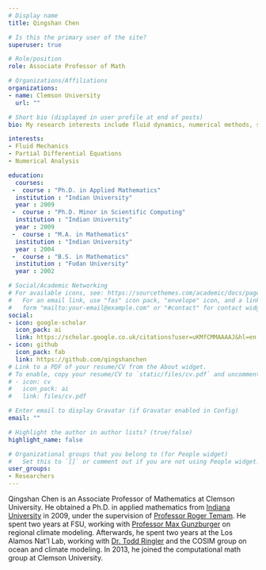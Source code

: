 ```yaml
---
# Display name
title: Qingshan Chen

# Is this the primary user of the site?
superuser: true

# Role/position
role: Associate Professor of Math

# Organizations/Affiliations
organizations:
- name: Clemson University
  url: ""

# Short bio (displayed in user profile at end of posts)
bio: My research interests include fluid dynamics, numerical methods, scientific computation.

interests:
- Fluid Mechanics
- Partial Differential Equations
- Numerical Analysis

education:
  courses:
 -  course : "Ph.D. in Applied Mathematics"
  institution : "Indian University"
  year : 2009
 -  course : "Ph.D. Minor in Scientific Computing"
  institution : "Indian University"
  year : 2009
 -  course : "M.A. in Mathematics"
  institution : "Indian University"
  year : 2004
 -  course : "B.S. in Mathematics"
  institution : "Fudan University"
  year : 2002

# Social/Academic Networking
# For available icons, see: https://sourcethemes.com/academic/docs/page-builder/#icons
#   For an email link, use "fas" icon pack, "envelope" icon, and a link in the
#   form "mailto:your-email@example.com" or "#contact" for contact widget.
social:
- icon: google-scholar
  icon_pack: ai
  link: https://scholar.google.co.uk/citations?user=uKMfCMMAAAAJ&hl=en
- icon: github
  icon_pack: fab
  link: https://github.com/qingshanchen
# Link to a PDF of your resume/CV from the About widget.
# To enable, copy your resume/CV to `static/files/cv.pdf` and uncomment the lines below.
# - icon: cv
#   icon_pack: ai
#   link: files/cv.pdf

# Enter email to display Gravatar (if Gravatar enabled in Config)
email: ""

# Highlight the author in author lists? (true/false)
highlight_name: false

# Organizational groups that you belong to (for People widget)
#   Set this to `[]` or comment out if you are not using People widget.
user_groups:
- Researchers
---
```


Qingshan Chen is an Associate Professor of Mathematics at Clemson University. He obtained
a Ph.D. in applied mathematics from [Indiana University](http://www.math.indiana.edu) in 2009, under the supervision of [Professor
Roger Temam](http://mypage.iu.edu/~temam). 
He spent two years at FSU, working with [Professor Max Gunzburger](http://people.sc.fsu.edu/~mgunzburger/) on regional climate
modeling. Afterwards, he spent two years at the Los Alamos Nat'l Lab, working with [Dr. Todd Ringler](http://www.toddringler.me)
and the COSIM group
on ocean and climate modeling.
In 2013, he joined the computational math group at Clemson University. 
